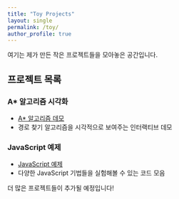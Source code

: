 ```yaml
---
title: "Toy Projects"
layout: single
permalink: /toy/
author_profile: true
---
```


여기는 제가 만든 작은 프로젝트들을 모아놓은 공간입니다.

## 프로젝트 목록

### A* 알고리즘 시각화
- [A* 알고리즘 데모](/toy/astar.html)
- 경로 찾기 알고리즘을 시각적으로 보여주는 인터랙티브 데모

### JavaScript 예제
- [JavaScript 예제](/toy/js.js)
- 다양한 JavaScript 기법들을 실험해볼 수 있는 코드 모음

더 많은 프로젝트들이 추가될 예정입니다!
